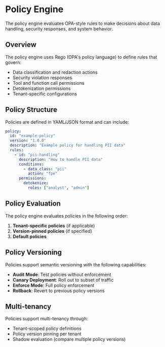 # Policy Engine

The policy engine evaluates OPA-style rules to make decisions about data handling, security responses, and system behavior.

## Overview

The policy engine uses Rego (OPA's policy language) to define rules that govern:

- Data classification and redaction actions
- Security violation responses
- Tool and function call permissions
- Detokenization permissions
- Tenant-specific configurations

## Policy Structure

Policies are defined in YAML/JSON format and can include:

```yaml
policy:
  id: "example-policy"
  version: "1.0.0"
  description: "Example policy for handling PII data"
  rules:
    - id: "pii-handling"
      description: "How to handle PII data"
      conditions:
        - data_class: "pii"
          action: "fpe"
      permissions:
        detokenize:
          roles: ["analyst", "admin"]
```

## Policy Evaluation

The policy engine evaluates policies in the following order:

1. **Tenant-specific policies** (if applicable)
2. **Version-pinned policies** (if specified)
3. **Default policies**

## Policy Versioning

Policies support semantic versioning with the following capabilities:

- **Audit Mode**: Test policies without enforcement
- **Canary Deployment**: Roll out to subset of traffic
- **Enforce Mode**: Full policy enforcement
- **Rollback**: Revert to previous policy versions

## Multi-tenancy

Policies support multi-tenancy through:

- Tenant-scoped policy definitions
- Policy version pinning per tenant
- Shadow evaluation (compare multiple policy versions)
